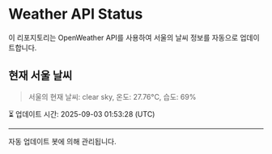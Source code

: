 
# Weather API Status

이 리포지토리는 OpenWeather API를 사용하여 서울의 날씨 정보를 자동으로 업데이트합니다.

## 현재 서울 날씨
> 서울의 현재 날씨: clear sky, 온도: 27.76°C, 습도: 69%

⏳ 업데이트 시간: 2025-09-03 01:53:28 (UTC)

---
자동 업데이트 봇에 의해 관리됩니다.
